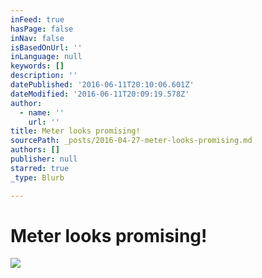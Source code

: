 ```yaml
---
inFeed: true
hasPage: false
inNav: false
isBasedOnUrl: ''
inLanguage: null
keywords: []
description: ''
datePublished: '2016-06-11T20:10:06.601Z'
dateModified: '2016-06-11T20:09:19.578Z'
author:
  - name: ''
    url: ''
title: Meter looks promising!
sourcePath: _posts/2016-04-27-meter-looks-promising.md
authors: []
publisher: null
starred: true
_type: Blurb

---
```

# Meter looks promising!
![](https://the-grid-user-content.s3-us-west-2.amazonaws.com/27bae58c-1013-4d44-9e8d-07f26a3cdf78.jpg)